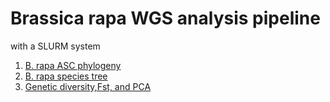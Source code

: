 # Brassica rapa WGS analysis pipeline
with a SLURM system

1. [B. rapa ASC phylogeny](https://github.com/anhong11/Brapa_analysis/blob/main/Brapa%20phylogeny.MD)
2. [B. rapa species tree](https://github.com/anhong11/Brapa_analysis/blob/main/Brapa%20species%20tree.MD)
3. [Genetic diversity,Fst, and PCA](https://github.com/anhong11/Brapa_analysis/blob/main/Genetic%20diversity%20and%20Fst.MD)
